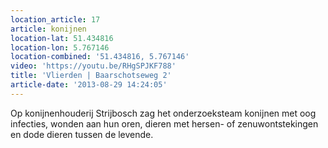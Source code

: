 ```yaml
---
location_article: 17
article: konijnen
location-lat: 51.434816
location-lon: 5.767146
location-combined: '51.434816, 5.767146'
video: 'https://youtu.be/RHgSPJKF788'
title: 'Vlierden | Baarschotseweg 2'
article-date: '2013-08-29 14:24:05'
---
```


Op konijnenhouderij Strijbosch zag het onderzoeksteam konijnen met oog infecties, wonden aan hun oren, dieren met hersen- of zenuwontstekingen en dode dieren tussen de levende.

